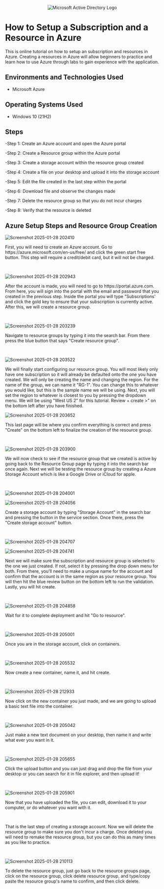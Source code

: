 <p align="center">
<img src="https://www.imagar.com/wp-content/uploads/2018/06/azure.png" alt="Microsoft Active Directory Logo"/>
</p>

<h1>How to Setup a Subscription and a Resource in Azure</h1>
This is online tutorial on how to setup an subscription and resources in Azure. Creating a resources in Azure will allow beginners to practice and learn how to use Azure through labs to gain experience with the application.<br />


<h2>Environments and Technologies Used</h2>

- Microsoft Azure

<h2>Operating Systems Used </h2>

- Windows 10 (21H2)

<h2>Steps</h2>

 -Step 1: Create an Azure account and open the Azure portal
 
 -Step 2: Create a Resource group within the Azure portal
 
 -Step 3: Create a storage account within the resource group created
 
 -Step 4: Create a file on your desktop and upload it into the storage account
 
 -Step 5: Edit the file created in the last step within the portal
 
 -Step 6: Download file and observe the changes made
 
 -Step 7: Delete the resource group so that you do not incur charges
 
 -Step 8: Verify that the resource is deleted


<h2>Azure Setup Steps and Resource Group Creation</h2>

![Screenshot 2025-01-28 202410](https://github.com/user-attachments/assets/3671f24d-be7e-4d7c-b526-df96557a5fe5)

<p>
First, you will need to create an Azure account. Go to https://azure.microsoft.com/en-us/free/ and click the green start free button. This step will require a credit/debit card, but it will not be charged.
</p>
<br />

![Screenshot 2025-01-28 202943](https://github.com/user-attachments/assets/13aadc4f-6c83-4cf2-89ee-76ca169b51eb)

<p>
After the account is made, you will need to go to https://portal.azure.com. From here, you will sign into the portal with the email and password that you created in the previous step. Inside the portal you will type "Subscriptions' and click the gold key to ensure that your subscription is currently active. After this, we will create a resource group.
</p>
<br />

![Screenshot 2025-01-28 203239](https://github.com/user-attachments/assets/be32fc9a-225a-43c4-a762-0c2133f5d59d)

<p>
Navigate to resource groups by typing it into the search bar. From there press the blue button that says "Create resource group".
</p>
<br />

![Screenshot 2025-01-28 203522](https://github.com/user-attachments/assets/de31cd3a-fc89-4c8a-aefb-dd8e335bb3e2)

<p>
We will finally start configuring our resource group. You will most likely only have one subscription so it will already be defaulted onto the one you have created. We will only be creating the name and changing the region. For the name of the group, we can name it "RG-1". You can change this to whatever you would like, but this is the sample name we will be using. Next, you will set the region to whatever is closest to you by pressing the dropdown menu. We will be using "West US 2" for this tutorial. Review + create >" on the bottom left after you have finished.
</p>

![Screenshot 2025-01-28 203652](https://github.com/user-attachments/assets/6622fb34-bf1c-4e0f-8dc4-6a84c201127e)

<p>
This last page will be where you confirm everything is correct and press "Create" on the bottom left to finalize the creation of the resource group.
</p>
<br />

![Screenshot 2025-01-28 203900](https://github.com/user-attachments/assets/b95c45f0-526c-405a-a0e7-66c4f7a662f5)

<p>
We will now check to see if the resource group that we created is active by going back to the Resource Group page by typing it into the search bar once again. Next we will be testing the resource group by creating a Azure Storage Account which is like a Google Drive or iCloud for apple.
</p>
<br />

![Screenshot 2025-01-28 204001](https://github.com/user-attachments/assets/7d9a5148-bc3b-498f-b588-ef66f7e65354)

![Screenshot 2025-01-28 204056](https://github.com/user-attachments/assets/f005e338-ea25-448c-b155-e18f70b98cc9)

<p>
Create a storage account by typing "Storage Account" in the search bar and pressing the button in the service section. Once there, press the "Create storage account" button.
</p>
<br />

![Screenshot 2025-01-28 204707](https://github.com/user-attachments/assets/69d5f4b0-6bb0-49d2-ad81-fc171f773692)

![Screenshot 2025-01-28 204741](https://github.com/user-attachments/assets/622b71c0-eb44-4076-8357-a75cf598b148)

<p>
Next we will make sure the subscription and resource group is selected to the one we just created. If not, select it by pressing the drop down menu for both. From there, you'll need to make a unique name for the account and confirm that the account is in the same region as your resource group. You will then hit the blue review button on the bottom left to run the validation. Lastly, you will hit create. 
</p>
<br />

![Screenshot 2025-01-28 204858](https://github.com/user-attachments/assets/50309934-68dd-4513-b283-b92612913788)

<p>
Wait for it to complete deployment and hit "Go to resource".
</p>
<br />

![Screenshot 2025-01-28 205001](https://github.com/user-attachments/assets/7c31d0ab-aab0-4554-ac7c-3ea012889533)

<p>
Once you are in the storage account, click on containers.
</p>
<br />

![Screenshot 2025-01-28 205532](https://github.com/user-attachments/assets/ea315b35-b3d2-46c3-99bb-e3fccd49fde5)

<p>
Now create a new container, name it, and hit create.
</p>
<br />

![Screenshot 2025-01-28 212933](https://github.com/user-attachments/assets/21b7e390-c1a1-48d5-a021-94c5917bd35b)

<p>
Now click on the new container you just made, and we are going to upload a basic text file into the container.
</p>
<br />

![Screenshot 2025-01-28 205042](https://github.com/user-attachments/assets/c391ef67-664c-4259-b2b9-05158c6a19ad)

<p>
Just make a new text document on your desktop, then name it and write what ever you want in it.
</p>
<br />

![Screenshot 2025-01-28 205655](https://github.com/user-attachments/assets/346afea2-7eab-4a4f-8221-eca570404629)

<p>
Click the upload button and you can just drag and drop the file from your desktop or you can search for it in file explorer, and then upload it!
</p>
<br />

![Screenshot 2025-01-28 205901](https://github.com/user-attachments/assets/07bad3c6-f56c-4a53-b9ea-c25a1cd0e4e1)

<p>
Now that you have uploaded the file, you can edit, download it to your computer, or do whatever you want with it.
</p>
<br />

<p>
</p>
<p>
That is the last step of creating a storage account. Now we will delete the resource group to make sure you don't incur a charge. Once deleted you will need to remake the resource group, but you can do this as many times as you like to practice.
</p>
<br />

![Screenshot 2025-01-28 210113](https://github.com/user-attachments/assets/17e85bc3-2b1a-4e23-bea3-54048d65d016)

<p>
To delete the resource group, just go back to the resource groups page, click on the resource group, click delete resource group, and type/copy paste the resource group's name to confirm, and then click delete.

